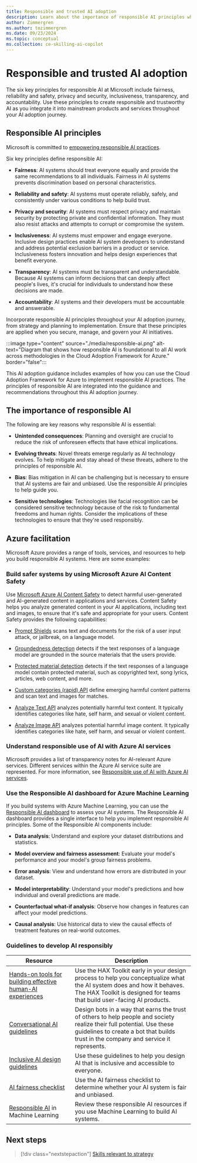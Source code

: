 ```yaml
---
title: Responsible and trusted AI adoption
description: Learn about the importance of responsible AI principles when you adopt AI on Azure to ensure an ethical and effective implementation in your organization.
author: Zimmergren
ms.author: tozimmergren
ms.date: 09/23/2024
ms.topic: conceptual
ms.collection: ce-skilling-ai-copilot
---
```


# Responsible and trusted AI adoption

The six key principles for responsible AI at Microsoft include fairness, reliability and safety, privacy and security, inclusiveness, transparency, and accountability. Use these principles to create responsible and trustworthy AI as you integrate it into mainstream products and services throughout your AI adoption journey.

## Responsible AI principles

Microsoft is committed to [empowering responsible AI practices](https://www.microsoft.com/ai/responsible-ai).

Six key principles define responsible AI:

- **Fairness**: AI systems should treat everyone equally and provide the same recommendations to all individuals. Fairness in AI systems prevents discrimination based on personal characteristics.

- **Reliability and safety**: AI systems must operate reliably, safely, and consistently under various conditions to help build trust.

- **Privacy and security**: AI systems must respect privacy and maintain security by protecting private and confidential information. They must also resist attacks and attempts to corrupt or compromise the system.

- **Inclusiveness**: AI systems must empower and engage everyone. Inclusive design practices enable AI system developers to understand and address potential exclusion barriers in a product or service. Inclusiveness fosters innovation and helps design experiences that benefit everyone.

- **Transparency**: AI systems must be transparent and understandable. Because AI systems can inform decisions that can deeply affect people's lives, it's crucial for individuals to understand how these decisions are made.

- **Accountability**: AI systems and their developers must be accountable and answerable.

Incorporate responsible AI principles throughout your AI adoption journey, from strategy and planning to implementation. Ensure that these principles are applied when you secure, manage, and govern your AI initiatives.

:::image type="content" source="./media/responsible-ai.png" alt-text="Diagram that shows how responsible AI is foundational to all AI work across methodologies in the Cloud Adoption Framework for Azure." border="false":::

This AI adoption guidance includes examples of how you can use the Cloud Adoption Framework for Azure to implement responsible AI practices. The principles of responsible AI are integrated into the guidance and recommendations throughout this AI adoption journey.

## The importance of responsible AI

The following are key reasons why responsible AI is essential:

- **Unintended consequences**: Planning and oversight are crucial to reduce the risk of unforeseen effects that have ethical implications.

- **Evolving threats**: Novel threats emerge regularly as AI technology evolves. To help mitigate and stay ahead of these threats, adhere to the principles of responsible AI.

- **Bias**: Bias mitigation in AI can be challenging but is necessary to ensure that AI systems are fair and unbiased. Use the responsible AI principles to help guide you.

- **Sensitive technologies**: Technologies like facial recognition can be considered sensitive technology because of the risk to fundamental freedoms and human rights. Consider the implications of these technologies to ensure that they're used responsibly.

## Azure facilitation

Microsoft Azure provides a range of tools, services, and resources to help you build responsible AI systems. Here are some examples:

### Build safer systems by using Microsoft Azure AI Content Safety

Use [Microsoft Azure AI Content Safety](/azure/ai-services/content-safety/) to detect harmful user-generated and AI-generated content in applications and services. Content Safety helps you analyze generated content in your AI applications, including text and images, to ensure that it's safe and appropriate for your users. Content Safety provides the following capabilities:

- [Prompt Shields](/azure/ai-services/content-safety/concepts/jailbreak-detection) scans text and documents for the risk of a user input attack, or jailbreak, on a language model.

- [Groundedness detection](/azure/ai-services/content-safety/concepts/groundedness) detects if the text responses of a language model are grounded in the source materials that the users provide.

- [Protected material detection](/azure/ai-services/content-safety/concepts/protected-material) detects if the text responses of a language model contain protected material, such as copyrighted text, song lyrics, articles, web content, and more.

- [Custom categories (rapid) API](/azure/ai-services/content-safety/concepts/custom-categories-rapid) define emerging harmful content patterns and scan text and images for matches.

- [Analyze Text API](/rest/api/contentsafety/text-operations/analyze-text) analyzes potentially harmful text content. It typically identifies categories like hate, self harm, and sexual or violent content.

- [Analyze Image API](/rest/api/contentsafety/image-operations/analyze-image) analyzes potential harmful image content. It typically identifies categories like hate, self harm, and sexual or violent content.

### Understand responsible use of AI with Azure AI services

Microsoft provides a list of transparency notes for AI-relevant Azure services. Different services within the Azure AI service suite are represented. For more information, see [Responsible use of AI with Azure AI services](/azure/ai-services/responsible-use-of-ai-overview).

### Use the Responsible AI dashboard for Azure Machine Learning

If you build systems with Azure Machine Learning, you can use the [Responsible AI dashboard](/azure/machine-learning/concept-responsible-ai-dashboard) to assess your AI systems. The Responsible AI dashboard provides a single interface to help you implement responsible AI principles. Some of the Responsible AI components include:

- **Data analysis**: Understand and explore your dataset distributions and statistics.

- **Model overview and fairness assessment**: Evaluate your model's performance and your model's group fairness problems.

- **Error analysis**: View and understand how errors are distributed in your dataset.

- **Model interpretability**: Understand your model's predictions and how individual and overall predictions are made.

- **Counterfactual what-if analysis**: Observe how changes in features can affect your model predictions.

- **Causal analysis**: Use historical data to view the causal effects of treatment features on real-world outcomes.

### Guidelines to develop AI responsibly

|Resource|Description|
|--------|-----------|
|[Hands-on tools for building effective human-AI experiences](https://www.microsoft.com/haxtoolkit/)| Use the HAX Toolkit early in your design process to help you conceptualize what the AI system does and how it behaves. The HAX Toolkit is designed for teams that build user-facing AI products.|
|[Conversational AI guidelines](https://www.microsoft.com/research/uploads/prod/2018/11/Bot_Guidelines_Nov_2018.pdf)|Design bots in a way that earns the trust of others to help people and society realize their full potential. Use these guidelines to create a bot that builds trust in the company and service it represents. |
|[Inclusive AI design guidelines](https://inclusive.microsoft.design/tools-and-activities/InPursuitofInclusiveAI.pdf)|Use these guidelines to help you design AI that is inclusive and accessible to everyone.|
|[AI fairness checklist](https://query.prod.cms.rt.microsoft.com/cms/api/am/binary/RE4t6dA)|Use the AI fairness checklist to determine whether your AI system is fair and unbiased.|
|[Responsible AI](/azure/machine-learning/concept-responsible-ai) in Machine Learning|Review these responsible AI resources if you use Machine Learning to build AI systems.|

## Next steps

> [!div class="nextstepaction"]
> [Skills relevant to strategy](./suggested-skills.md)
